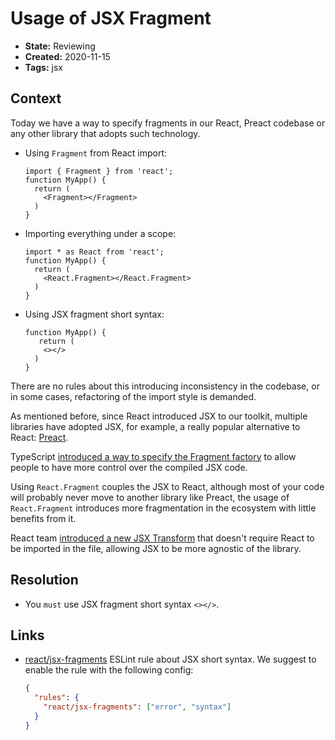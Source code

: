 # Usage of JSX Fragment

* **State:** Reviewing
* **Created:** 2020-11-15
* **Tags:** jsx

## Context

Today we have a way to specify fragments in our React, Preact codebase or
any other library that adopts such technology.

* Using `Fragment` from React import:

    ```tsx
    import { Fragment } from 'react';
    function MyApp() {
      return (
        <Fragment></Fragment>
      )
    }
    ```

* Importing everything under a scope:

    ```tsx
    import * as React from 'react';
    function MyApp() {
      return (
        <React.Fragment></React.Fragment>
      )
    }
    ```

* Using JSX fragment short syntax:

    ```tsx
    function MyApp() {
       return (
        <></>
      )
    }
   ```

There are no rules about this introducing inconsistency in the codebase, or in
some cases, refactoring of the import style is demanded.

As mentioned before, since React introduced JSX to our toolkit, multiple
libraries have adopted JSX, for example, a really popular alternative to React:
[Preact](https://preactjs.com/).

TypeScript [introduced a way to specify the Fragment factory](https://github.com/microsoft/TypeScript/pull/38720)
to allow people to have more control over the compiled JSX code.

Using `React.Fragment` couples the JSX to React, although most of your code will
probably never move to another library like Preact, the usage of
`React.Fragment` introduces more fragmentation in the ecosystem with little
benefits from it.

React team [introduced a new JSX Transform](https://reactjs.org/blog/2020/09/22/introducing-the-new-jsx-transform.html)
that doesn't require React to be imported in the file, allowing JSX to be more
agnostic of the library.

## Resolution

* You `must` use JSX fragment short syntax `<></>`.

## Links

* [react/jsx-fragments](https://github.com/yannickcr/eslint-plugin-react/blob/master/docs/rules/jsx-fragments.md)
  ESLint rule about JSX short syntax. We suggest to enable the rule with the
  following config:

    ```json
    {
      "rules": {
        "react/jsx-fragments": ["error", "syntax"]
      }
    }
    ```

